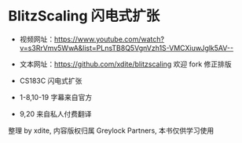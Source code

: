 BlitzScaling 闪电式扩张
=======

* 视频网址：https://www.youtube.com/watch?v=s3RrVmv5WwA&list=PLnsTB8Q5VgnVzh1S-VMCXiuwJglk5AV--
* 文本网址：https://github.com/xdite/blitzscaling 欢迎 fork 修正排版


* CS183C 闪电式扩张
* 1-8,10-19 字幕来自官方
* 9,20 来自私人付费翻译

整理 by xdite, 内容版权归属 Greylock Partners, 本书仅供学习使用
